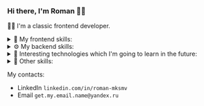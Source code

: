 ### Hi there, I'm Roman 👋🏻

👨‍💻 I'm a classic frontend developer.<br/>
<details>
  <summary>
     🌈 My frontend skills:
  </summary>
  <br/>
  <div>
    <img src="https://img.shields.io/badge/HTML5-F16529?style=for-the-badge&logo=html5&logoColor=white" />
    <img src="https://img.shields.io/badge/CSS3-1572B6?style=for-the-badge&logo=css3&logoColor=white" />
    <img src="https://img.shields.io/badge/Sass-c06191?style=for-the-badge&logo=sass&logoColor=white" />  
    <img src="https://img.shields.io/badge/Less-284a7e?style=for-the-badge&logo=less&logoColor=white" />  
    <img src="https://img.shields.io/badge/CssModules-white?style=for-the-badge&logo=cssmodules&logoColor=black" />  
    <img src="https://img.shields.io/badge/JavaScript-F7DF1E?style=for-the-badge&logo=javascript&logoColor=black" />
    <img src="https://img.shields.io/badge/React-20232A?style=for-the-badge&logo=react&logoColor=61DAFB" />
    <img src="https://img.shields.io/badge/ReactQuery-002a47?style=for-the-badge&logo=reactquery&logoColor=f13e50" />
    <img src="https://img.shields.io/badge/Redux-7248b5?style=for-the-badge&logo=redux&logoColor=white" />
    <img src="https://img.shields.io/badge/ReduxToolkit-7248b5?style=for-the-badge&logo=redux&logoColor=white" />
    <img src="https://img.shields.io/badge/ReduxSaga-gray?style=for-the-badge&logo=reduxsaga&logoColor=7ecc61" />
    <img src="https://img.shields.io/badge/Reselect-gray?style=for-the-badge" />
    <img src="https://img.shields.io/badge/MobX-d45819?style=for-the-badge&logo=mobx&logoColor=white" />
    <img src="https://img.shields.io/badge/GraphQL-d40490?style=for-the-badge&logo=graphql&logoColor=white" />
    <img src="https://img.shields.io/badge/Lodash-328bf1?style=for-the-badge&logo=lodash&logoColor=white" />
    <img src="https://img.shields.io/badge/Immutable.JS-2d3d50?style=for-the-badge" />
    <img src="https://img.shields.io/badge/TypeScript-007ACC?style=for-the-badge&logo=typescript&logoColor=white" />
    <img src="https://img.shields.io/badge/ANTD-ec4152?style=for-the-badge&logo=antdesign&logoColor=white" />
    <img src="https://img.shields.io/badge/Gulp-dc4a4d?style=for-the-badge&logo=gulp&logoColor=white" />
    <img src="https://img.shields.io/badge/Webpack-1a72b6?style=for-the-badge&logo=webpack&logoColor=white" />
    <img src="https://img.shields.io/badge/Vite-white?style=for-the-badge&logo=vite&logoColor=f2ce30" />
    <img src="https://img.shields.io/badge/Storybook-f1447e?style=for-the-badge&logo=storybook&logoColor=white" />
    <img src="https://img.shields.io/badge/Jest-913e56?style=for-the-badge&logo=jest&logoColor=white" />
    <img src="https://img.shields.io/badge/i18next-048e81?style=for-the-badge&logo=i18next&logoColor=white" />
    <img src="https://img.shields.io/badge/ESlint-462fb9?style=for-the-badge&logo=eslint&logoColor=white" />  
    <img src="https://img.shields.io/badge/Lerna-white?style=for-the-badge&logo=lerna&logoColor=black" />
    <img src="https://img.shields.io/badge/SSR-white?style=for-the-badge" />
  </div>
</details>

<details>
  <summary>
     ⚙️ My backend skills:
  </summary>
  <br/>
  <div>
    <img src="https://img.shields.io/badge/Node.js-43853D?style=for-the-badge&logo=node.js&logoColor=white" />
    <img src="https://img.shields.io/badge/Express.js-gray?style=for-the-badge&logo=express&logoColor=88bc3c" />
    <img src="https://img.shields.io/badge/Prisma-white?style=for-the-badge&logo=prisma&logoColor=0c3047" />
    <img src="https://img.shields.io/badge/Nodemon-70c546?style=for-the-badge&logo=nodemon&logoColor=4b493c" />
  </div>
</details>

<details>
  <summary>
     🔮 Interesting technologies which I'm going to learn in the future: 
  </summary>
  <br/>
  <div>
    <img src="https://img.shields.io/badge/Next.js-white?style=for-the-badge&logo=nextdotjs&logoColor=black" />
    <img src="https://img.shields.io/badge/Runtypes-white?style=for-the-badge&logoColor=black" />
    <img src="https://img.shields.io/badge/XState-white?style=for-the-badge&logo=xstate&logoColor=black" />
    <img src="https://img.shields.io/badge/Nest.js-white?style=for-the-badge&logo=nestjs&logoColor=d5214b" />
    <img src="https://img.shields.io/badge/Docker-218ee0?style=for-the-badge&logo=docker&logoColor=white" />
    <img src="https://img.shields.io/badge/PostgreSQL-2f5c8b?style=for-the-badge&logo=postgresql&logoColor=white" />
    <img src="https://img.shields.io/badge/MongoDB-021c29?style=for-the-badge&logo=mongodb&logoColor=00e25f" />
    <img src="https://img.shields.io/badge/SQLite-033953?style=for-the-badge&logo=sqlite&logoColor=7cc1e1" />
    <img src="https://img.shields.io/badge/Elasticsearch-white?style=for-the-badge&logo=elasticsearch&logoColor=black" />
  </div>
</details>

<details>
 <summary>
     📙 Other skills:
  </summary>
  <br/>
  <div>
    <img src="https://img.shields.io/badge/Photoshop-011c33?style=for-the-badge&logo=adobephotoshop&logoColor=2fa0f2" />
    <img src="https://img.shields.io/badge/Figma-1c1c1c?style=for-the-badge&logo=figma&logoColor=white" />
    <img src="https://img.shields.io/badge/Jira-247cf2?style=for-the-badge&logo=jira&logoColor=white" />
    <img src="https://img.shields.io/badge/Git-e44c31?style=for-the-badge&logo=git&logoColor=white" />
    <br/>
    <b>English level: Intermediate</b>
  </div>
</details>

My contacts:
 - LinkedIn `linkedin.com/in/roman-mksmv`
 - Email `get.my.email.name@yandex.ru`
